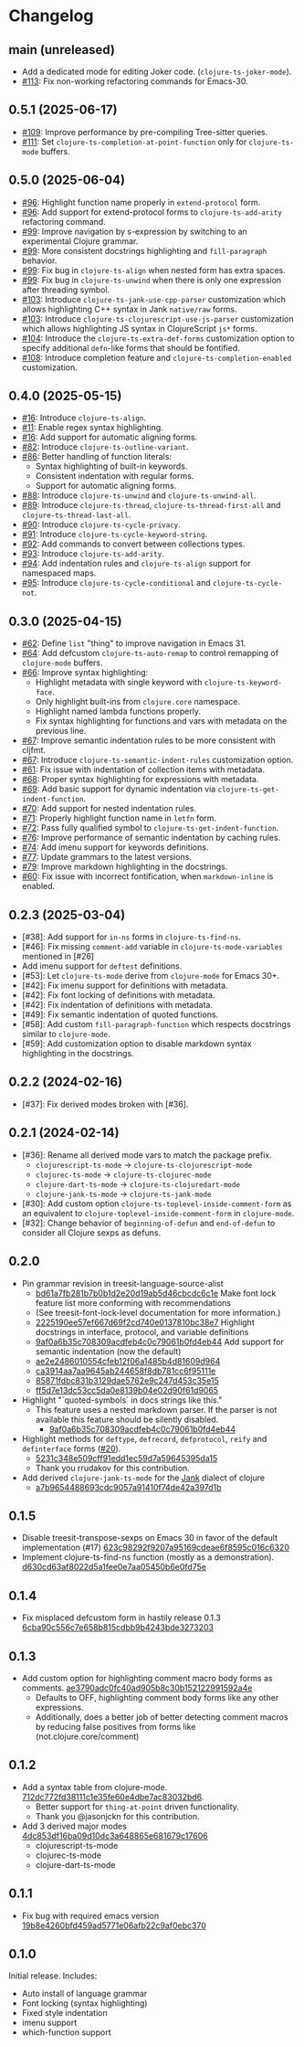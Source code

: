 # Changelog

## main (unreleased)

- Add a dedicated mode for editing Joker code. (`clojure-ts-joker-mode`).
- [#113](https://github.com/clojure-emacs/clojure-ts-mode/pull/113): Fix non-working refactoring commands for Emacs-30.

## 0.5.1 (2025-06-17)

- [#109](https://github.com/clojure-emacs/clojure-ts-mode/issues/109): Improve performance by pre-compiling Tree-sitter queries.
- [#111](https://github.com/clojure-emacs/clojure-ts-mode/pull/111): Set `clojure-ts-completion-at-point-function` only for `clojure-ts-mode` buffers.

## 0.5.0 (2025-06-04)

- [#96](https://github.com/clojure-emacs/clojure-ts-mode/pull/96): Highlight function name properly in `extend-protocol` form.
- [#96](https://github.com/clojure-emacs/clojure-ts-mode/pull/96): Add support for extend-protocol forms to `clojure-ts-add-arity` refactoring
  command.
- [#99](https://github.com/clojure-emacs/clojure-ts-mode/pull/99): Improve navigation by s-expression by switching to an experimental
  Clojure grammar.
- [#99](https://github.com/clojure-emacs/clojure-ts-mode/pull/99): More consistent docstrings highlighting and `fill-paragraph` behavior.
- [#99](https://github.com/clojure-emacs/clojure-ts-mode/pull/99): Fix bug in `clojure-ts-align` when nested form has extra spaces.
- [#99](https://github.com/clojure-emacs/clojure-ts-mode/pull/99): Fix bug in `clojure-ts-unwind` when there is only one expression after
  threading symbol.
- [#103](https://github.com/clojure-emacs/clojure-ts-mode/issues/103): Introduce `clojure-ts-jank-use-cpp-parser` customization which allows
  highlighting C++ syntax in Jank `native/raw` forms.
- [#103](https://github.com/clojure-emacs/clojure-ts-mode/issues/103): Introduce `clojure-ts-clojurescript-use-js-parser` customization which
  allows highlighting JS syntax in ClojureScript `js*` forms.
- [#104](https://github.com/clojure-emacs/clojure-ts-mode/pull/104): Introduce the `clojure-ts-extra-def-forms` customization option to specify
  additional `defn`-like forms that should be fontified.
- [#108](https://github.com/clojure-emacs/clojure-ts-mode/pull/108): Introduce completion feature and `clojure-ts-completion-enabled`
  customization.

## 0.4.0 (2025-05-15)

- [#16](https://github.com/clojure-emacs/clojure-ts-mode/issues/16): Introduce `clojure-ts-align`.
- [#11](https://github.com/clojure-emacs/clojure-ts-mode/issues/11): Enable regex syntax highlighting.
- [#16](https://github.com/clojure-emacs/clojure-ts-mode/issues/16): Add support for automatic aligning forms.
- [#82](https://github.com/clojure-emacs/clojure-ts-mode/issues/82): Introduce `clojure-ts-outline-variant`.
- [#86](https://github.com/clojure-emacs/clojure-ts-mode/pull/86): Better handling of function literals:
  - Syntax highlighting of built-in keywords.
  - Consistent indentation with regular forms.
  - Support for automatic aligning forms.
- [#88](https://github.com/clojure-emacs/clojure-ts-mode/pull/88): Introduce `clojure-ts-unwind` and `clojure-ts-unwind-all`.
- [#89](https://github.com/clojure-emacs/clojure-ts-mode/pull/89): Introduce `clojure-ts-thread`, `clojure-ts-thread-first-all` and
  `clojure-ts-thread-last-all`.
- [#90](https://github.com/clojure-emacs/clojure-ts-mode/pull/90): Introduce `clojure-ts-cycle-privacy`.
- [#91](https://github.com/clojure-emacs/clojure-ts-mode/pull/91): Introduce `clojure-ts-cycle-keyword-string`.
- [#92](https://github.com/clojure-emacs/clojure-ts-mode/pull/92): Add commands to convert between collections types.
- [#93](https://github.com/clojure-emacs/clojure-ts-mode/pull/93): Introduce `clojure-ts-add-arity`.
- [#94](https://github.com/clojure-emacs/clojure-ts-mode/pull/94): Add indentation rules and `clojure-ts-align` support for namespaced maps.
- [#95](https://github.com/clojure-emacs/clojure-ts-mode/pull/95): Introduce `clojure-ts-cycle-conditional` and `clojure-ts-cycle-not`.

## 0.3.0 (2025-04-15)

- [#62](https://github.com/clojure-emacs/clojure-ts-mode/issues/62): Define `list` "thing" to improve navigation in Emacs 31.
- [#64](https://github.com/clojure-emacs/clojure-ts-mode/pull/64): Add defcustom `clojure-ts-auto-remap` to control remapping of `clojure-mode` buffers.
- [#66](https://github.com/clojure-emacs/clojure-ts-mode/pull/66): Improve syntax highlighting:
  - Highlight metadata with single keyword with `clojure-ts-keyword-face`.
  - Only highlight built-ins from `clojure.core` namespace.
  - Highlight named lambda functions properly.
  - Fix syntax highlighting for functions and vars with metadata on the previous
    line.
- [#67](https://github.com/clojure-emacs/clojure-ts-mode/pull/67): Improve semantic indentation rules to be more consistent with cljfmt.
- [#67](https://github.com/clojure-emacs/clojure-ts-mode/pull/67): Introduce `clojure-ts-semantic-indent-rules` customization option.
- [#61](https://github.com/clojure-emacs/clojure-ts-mode/issues/61): Fix issue with indentation of collection items with metadata.
- [#68](https://github.com/clojure-emacs/clojure-ts-mode/pull/68): Proper syntax highlighting for expressions with metadata.
- [#69](https://github.com/clojure-emacs/clojure-ts-mode/pull/69): Add basic support for dynamic indentation via `clojure-ts-get-indent-function`.
- [#70](https://github.com/clojure-emacs/clojure-ts-mode/pull/70): Add support for nested indentation rules.
- [#71](https://github.com/clojure-emacs/clojure-ts-mode/pull/71): Properly highlight function name in `letfn` form.
- [#72](https://github.com/clojure-emacs/clojure-ts-mode/pull/72): Pass fully qualified symbol to `clojure-ts-get-indent-function`.
- [#76](https://github.com/clojure-emacs/clojure-ts-mode/pull/76): Improve performance of semantic indentation by caching rules.
- [#74](https://github.com/clojure-emacs/clojure-ts-mode/issues/74): Add imenu support for keywords definitions.
- [#77](https://github.com/clojure-emacs/clojure-ts-mode/issues/77): Update grammars to the latest versions.
- [#79](https://github.com/clojure-emacs/clojure-ts-mode/pull/79): Improve markdown highlighting in the docstrings.
- [#60](https://github.com/clojure-emacs/clojure-ts-mode/issues/60): Fix issue with incorrect fontification, when `markdown-inline` is enabled.

## 0.2.3 (2025-03-04)

- [#38]: Add support for `in-ns` forms in `clojure-ts-find-ns`.
- [#46]: Fix missing `comment-add` variable in `clojure-ts-mode-variables` mentioned in [#26]
- Add imenu support for `deftest` definitions.
- [#53]: Let `clojure-ts-mode` derive from `clojure-mode` for Emacs 30+.
- [#42]: Fix imenu support for definitions with metadata.
- [#42]: Fix font locking of definitions with metadata.
- [#42]: Fix indentation of definitions with metadata.
- [#49]: Fix semantic indentation of quoted functions.
- [#58]: Add custom `fill-paragraph-function` which respects docstrings similar to
  `clojure-mode`.
- [#59]: Add customization option to disable markdown syntax highlighting in the
  docstrings.

## 0.2.2 (2024-02-16)

- [#37]: Fix derived modes broken with [#36].

## 0.2.1 (2024-02-14)

- [#36]: Rename all derived mode vars to match the package prefix.
  - `clojurescript-ts-mode` -> `clojure-ts-clojurescript-mode`
  - `clojurec-ts-mode` -> `clojure-ts-clojurec-mode`
  - `clojure-dart-ts-mode` -> `clojure-ts-clojuredart-mode`
  - `clojure-jank-ts-mode` -> `clojure-ts-jank-mode`
- [#30]: Add custom option `clojure-ts-toplevel-inside-comment-form` as an equivalent to `clojure-toplevel-inside-comment-form` in `clojure-mode`.
- [#32]: Change behavior of `beginning-of-defun` and `end-of-defun` to consider all Clojure sexps as defuns.

## 0.2.0

- Pin grammar revision in treesit-language-source-alist
  - [bd61a7fb281b7b0b1d2e20d19ab5d46cbcdc6c1e](https://github.com/clojure-emacs/clojure-ts-mode/commit/bd61a7fb281b7b0b1d2e20d19ab5d46cbcdc6c1e)
Make font lock feature list more conforming with recommendations
  - (See treesit-font-lock-level documentation for more information.)
  - [2225190ee57ef667d69f2cd740e0137810bc38e7](https://github.com/clojure-emacs/clojure-ts-mode/commit/2225190ee57ef667d69f2cd740e0137810bc38e7)
Highlight docstrings in interface, protocol, and variable definitions
  - [9af0a6b35c708309acdfeb4c0c79061b0fd4eb44](https://github.com/clojure-emacs/clojure-ts-mode/commit/9af0a6b35c708309acdfeb4c0c79061b0fd4eb44)
Add support for semantic indentation (now the default)
  - [ae2e2486010554cfeb12f06a1485b4d81609d964](https://github.com/clojure-emacs/clojure-ts-mode/commit/ae2e2486010554cfeb12f06a1485b4d81609d964)
  - [ca3914aa7aa9645ab244658f8db781cc6f95111e](https://github.com/clojure-emacs/clojure-ts-mode/commit/ca3914aa7aa9645ab244658f8db781cc6f95111e)
  - [85871fdbc831b3129dae5762e9c247d453c35e15](https://github.com/clojure-emacs/clojure-ts-mode/commit/85871fdbc831b3129dae5762e9c247d453c35e15)
  - [ff5d7e13dc53cc5da0e8139b04e02d90f61d9065](https://github.com/clojure-emacs/clojure-ts-mode/commit/ff5d7e13dc53cc5da0e8139b04e02d90f61d9065)
- Highlight "\`quoted-symbols\`  in docs strings like this."
  - This feature uses a nested markdown parser.
     If the parser is not available this feature should be silently disabled.
    - [9af0a6b35c708309acdfeb4c0c79061b0fd4eb44](https://github.com/clojure-emacs/clojure-ts-mode/commit/9af0a6b35c708309acdfeb4c0c79061b0fd4eb44)
- Highlight methods for `deftype`, `defrecord`, `defprotocol`, `reify` and `definterface`
  forms ([#20](https://github.com/clojure-emacs/clojure-ts-mode/issues/20)).
  - [5231c348e509cff91edd1ec59d7a59645395da15](https://github.com/clojure-emacs/clojure-ts-mode/commit/5231c348e509cff91edd1ec59d7a59645395da15)
  - Thank you rrudakov for this contribution.
- Add derived `clojure-jank-ts-mode` for the [Jank](https://github.com/jank-lang/jank) dialect of clojure
  - [a7b9654488693cdc9057a91410f74de42a397d1b](https://github.com/clojure-emacs/clojure-ts-mode/commit/a7b9654488693cdc9057a91410f74de42a397d1b)

## 0.1.5

- Disable treesit-transpose-sexps on Emacs 30 in favor of the default implementation (#17) [623c98292f9207a95169cdeae6f8595c016c6320](https://github.com/clojure-emacs/clojure-ts-mode/commit/623c98292f9207a95169cdeae6f8595c016c6320)
- Implement clojure-ts-find-ns function (mostly as a demonstration). [d630cd63af8022d5a1fee0e7aa05450b6e0fd75e](https://github.com/clojure-emacs/clojure-ts-mode/commit/d630cd63af8022d5a1fee0e7aa05450b6e0fd75e)

## 0.1.4

- Fix misplaced defcustom form in hastily release 0.1.3 [6cba90c556c7e658b815cdbb9b4243bde3273203](https://github.com/clojure-emacs/clojure-ts-mode/commit/6cba90c556c7e658b815cdbb9b4243bde3273203)

## 0.1.3

- Add custom option for highlighting comment macro body forms as comments. [ae3790adc0fc40ad905b8c30b152122991592a4e](https://github.com/clojure-emacs/clojure-ts-mode/commit/ae3790adc0fc40ad905b8c30b152122991592a4e)
  - Defaults to OFF, highlighting comment body forms like any other expressions.
  - Additionally, does a better job of better detecting comment macros by reducing false positives from forms like (not.clojure.core/comment)

## 0.1.2

- Add a syntax table from clojure-mode. [712dc772fd38111c1e35fe60e4dbe7ac83032bd6](https://github.com/clojure-emacs/clojure-ts-mode/commit/712dc772fd38111c1e35fe60e4dbe7ac83032bd6).
  - Better support for `thing-at-point` driven functionality.
  - Thank you @jasonjckn for this contribution.
- Add 3 derived major modes [4dc853df16ba09d10dc3a648865e681679c17606](https://github.com/clojure-emacs/clojure-ts-mode/commit/4dc853df16ba09d10dc3a648865e681679c17606)
  - clojurescript-ts-mode
  - clojurec-ts-mode
  - clojure-dart-ts-mode

## 0.1.1

- Fix bug with required emacs version [19b8e4260bfd459ad5771e06afb22c9af0ebc370](https://github.com/clojure-emacs/clojure-ts-mode/commit/19b8e4260bfd459ad5771e06afb22c9af0ebc370)

## 0.1.0

Initial release. Includes:

- Auto install of language grammar
- Font locking (syntax highlighting)
- Fixed style indentation
- imenu support
- which-function support
